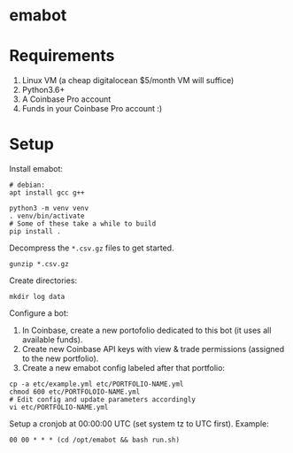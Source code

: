 # emabot

# Requirements

1. Linux VM (a cheap digitalocean $5/month VM will suffice)
2. Python3.6+
3. A Coinbase Pro account
4. Funds in your Coinbase Pro account :)

# Setup

Install emabot:
```
# debian:
apt install gcc g++

python3 -m venv venv
. venv/bin/activate
# Some of these take a while to build
pip install .
```

Decompress the `*.csv.gz` files to get started.
```
gunzip *.csv.gz
```

Create directories:
```
mkdir log data
```

Configure a bot:
1. In Coinbase, create a new portofolio dedicated to this bot (it uses all
   available funds).
2. Create new Coinbase API keys with view & trade permissions (assigned to the
   new portfolio).
3. Create a new emabot config labeled after that portfolio:
```
cp -a etc/example.yml etc/PORTFOLIO-NAME.yml
chmod 600 etc/PORTFOLOIO-NAME.yml
# Edit config and update parameters accordingly
vi etc/PORTFOLIO-NAME.yml
```

Setup a cronjob at 00:00:00 UTC (set system tz to UTC first). Example:
```
00 00 * * * (cd /opt/emabot && bash run.sh)
```
